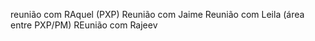reunião com RAquel (PXP)
Reunião com Jaime
Reunião com Leila  (área entre PXP/PM)
REunião com Rajeev